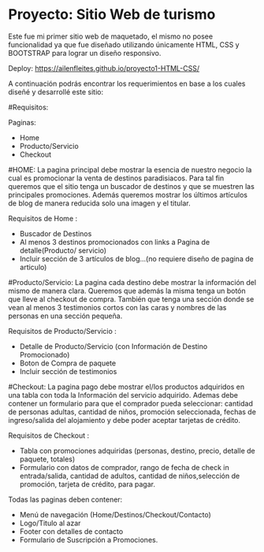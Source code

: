 # Proyecto: Sitio Web de turismo

Este fue mi primer sitio web de maquetado, el mismo  no posee funcionalidad ya que fue diseñado utilizando únicamente HTML, CSS y BOOTSTRAP para lograr un diseño responsivo.

Deploy: https://ailenfleites.github.io/proyecto1-HTML-CSS/


A continuación podrás encontrar los requerimientos en base a los cuales diseñé y desarrollé este sitio:


#Requisitos:

Paginas:
- Home
- Producto/Servicio
- Checkout


#HOME: La pagina principal debe mostrar la esencia de nuestro negocio la cual es
promocionar la venta de destinos paradisiacos.
Para tal fin queremos que el sitio tenga un buscador de destinos y que se
muestren las principales promociones.
Además queremos mostrar los últimos artículos de blog de manera reducida solo
una imagen y el titular.

Requisitos de Home :
- Buscador de Destinos
- Al menos 3 destinos promocionados con links a Pagina de detalle(Producto/
servicio)
- Incluir sección de 3 artículos de blog…(no requiere diseño de pagina de articulo)

#Producto/Servicio: 
La pagina cada destino debe mostrar la información del
mismo de manera clara. Queremos que además la misma tenga un botón que
lleve al checkout de compra. También que tenga una sección donde se vean al
menos 3 testimonios cortos con las caras y nombres de las personas en una
sección pequeña.

Requisitos de Producto/Servicio :
- Detalle de Producto/Servicio (con Información de Destino Promocionado)
- Boton de Compra de paquete
- Incluir sección de testimonios

#Checkout: La pagina pago debe mostrar el/los productos adquiridos en una tabla
con toda la Información del servicio adquirido. Ademas debe contener un
formulario para que el comprador pueda seleccionar: cantidad de personas
adultas, cantidad de niños, promoción seleccionada, fechas de ingreso/salida del
alojamiento y debe poder aceptar tarjetas de crédito.

Requisitos de Checkout :
- Tabla con promociones adquiridas (personas, destino, precio, detalle de
paquete, totales)
- Formulario con datos de comprador, rango de fecha de check in entrada/salida,
cantidad de adultos, cantidad de niños,selección de promoción, tarjeta de
crédito, para pagar.

Todas las paginas deben contener:
- Menú de navegación (Home/Destinos/Checkout/Contacto)
- Logo/Titulo al azar
- Footer con detalles de contacto
- Formulario de Suscripción a Promociones.
